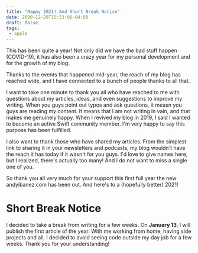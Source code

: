 ```yaml
---
title: "Happy 2021! And Short Break Notice"
date: 2020-12-20T15:53:06-04:00
draft: false
tags:
 - apple
---
```


This has been quite a year! Not only did we have the bad stuff happen (COVID-19), it has also been a crazy year for my personal development and for the growth of my blog.

Thanks to the events that happened mid-year, the reach of my blog has reached wide, and I have connected to a bunch of people thanks to all that.

I want to take one minute to thank you all who have reached to me with questions about my articles, ideas, and even suggestions to improve my writing. When you guys point out typos and ask questions, it measn you guys are reading my content. It means that I am not writing in vain, and that makes me genuinely happy. When I revived my blog in 2019, I said I wanted to become an active Swift community member. I'm very happy to say this purpose has been fulfilled.

I also want to thank those who have shared my articles. From the simplest link to sharing it in your newsletters and podcasts, my blog wouldn't have the reach it has today if it wasn't for you guys. I'd love to give names here, but I realized, there's actually too many! And I do not want to miss a single one of you.

So thank you all very much for your support this first full year the new andyibanez.com has been out. And here's to a (hopefully better) 2021!

# Short Break Notice

I decided to take a break from writing for a few weeks. On **January 13**, I will publish the first article of the year. With me working from home, having side projects and all, I decided to avoid seeing code outside my day job for a few weeks. Thank you for your understanding!